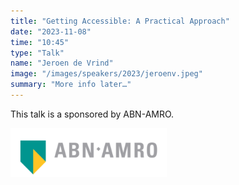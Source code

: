 ```yaml
---
title: "Getting Accessible: A Practical Approach"
date: "2023-11-08"
time: "10:45"
type: "Talk"
name: "Jeroen de Vrind"
image: "/images/speakers/2023/jeroenv.jpeg"
summary: "More info later…"
---
```


This talk is a sponsored by ABN-AMRO.

<a href="https://www.werkenbijabnamro.nl/en/vacancies/department/it" target="_blank"><img src="/images/sponsors/ABN-AMRO.png" width= "250" /></a>
